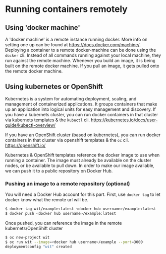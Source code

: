 # Running containers remotely

## Using 'docker machine'

A 'docker machine' is a remote instance running docker. More info on setting one up can be found at https://docs.docker.com/machine/.
Deploying a container to a remote docker-machine can be done using the `docker` cli. Instead of all commands running against your local machine, they run against the remote machine. Whenever you build an image, it is being built on the remote docker machine. If you pull an image, it gets pulled onto the remote docker machine.


## Using kubernetes or OpenShift

Kubernetes is a system for automating deployment, scaling, and management of containerized applications. It groups containers that make up an application into logical units for easy management and discovery. If you have a kubernets cluster, you can run docker containers in that cluster via kubernets templates & the `kubectl` cli. https://kubernetes.io/docs/user-guide/kubectl-overview/

If you have an OpenShift cluster (based on kubernetes), you can run docker containers in that cluster via openshift templates & the `oc` cli. https://openshift.io/

Kubernetes & OpenShift templates reference the docker image to use when running a container. The image must already be available on the cluster nodes, or be available to pull down. In order to make our image available, we can push it to a public repository on Docker Hub.

### Pushing an image to a remote repository (optional)

You will need a Docker Hub account for this part. First, use `docker tag` to let docker know what the remote url will be. 

```bash
$ docker tag wit/example:latest <docker hub username>/example:latest
$ docker push <docker hub username>/example:latest
```

Once pushed, you can reference the image in the remote kubernets/OpenShift cluster

```bash
$ oc new-project wit
$ oc run wit --image=<docker hub username>/example --port=3000 
deploymentconfig "wit" created
```
